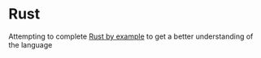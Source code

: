 # Rust

Attempting to complete [Rust by example](https://doc.rust-lang.org/stable/rust-by-example/) to get a better understanding of the language